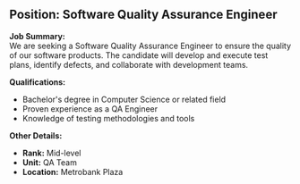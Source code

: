 ## **Position: Software Quality Assurance Engineer**

**Job Summary:**  
We are seeking a Software Quality Assurance Engineer to ensure the quality of our software products. The candidate will develop and execute test plans, identify defects, and collaborate with development teams.

**Qualifications:**  
- Bachelor's degree in Computer Science or related field
- Proven experience as a QA Engineer
- Knowledge of testing methodologies and tools

**Other Details:**
- **Rank:** Mid-level
- **Unit:** QA Team
- **Location:** Metrobank Plaza
